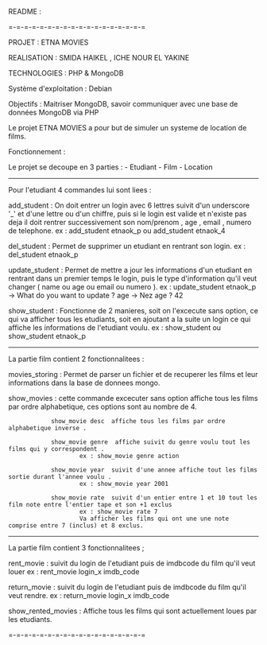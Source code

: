 README :

=-=-=-=-=-=-=-=-=-=-=-=-=-=-=-=-=-=

PROJET : ETNA MOVIES

REALISATION : SMIDA HAIKEL , ICHE NOUR EL YAKINE

TECHNOLOGIES : PHP & MongoDB

Système d'exploitation : Debian

Objectifs : Maitriser MongoDB, savoir communiquer avec une base de données MongoDB via PHP


Le projet ETNA MOVIES a pour but de simuler un systeme de location de films.

Fonctionnement :

Le projet se decoupe en 3 parties : - Etudiant
									- Film
									- Location

****************************************************************************************

Pour l'etudiant 4 commandes lui sont liees :

add_student : On doit entrer un login avec 6 lettres suivit d'un underscore '_' et d'une lettre ou d'un chiffre,
			  puis si le login est valide et n'existe pas deja il doit rentrer successivement son nom/prenom , age , email , numero de telephone.
			  		ex : add_student etnaok_p ou add_student etnaok_4

del_student : Permet de supprimer un etudiant en rentrant son login.
					ex : del_student etnaok_p

update_student : Permet de mettre a jour les informations d'un etudiant en rentrant dans un premier temps le login,
				 puis le type d'information qu'il veut changer ( name ou age ou email ou numero ).
				 	ex : update_student etnaok_p
				 	  -> What do you want to update ?
				 	  	 age
				 	  -> Nez age ?
				 	  	 42	 

show_student : Fonctionne de 2 manieres, soit on l'excecute sans option, ce qui va afficher tous les etudiants,
			   soit en ajoutant a la suite un login ce qui affiche les informations de l'etudiant voulu.
			   		ex : show_student ou show_student etnaok_p

*****************************************************************************************

La partie film contient 2 fonctionnalitees :

movies_storing : Permet de parser un fichier et de recuperer les films et leur informations dans la base de donnees mongo.

show_movies : cette commande excecuter sans option affiche tous les films par ordre alphabetique, ces options sont au nombre de 4.

				show_movie desc  affiche tous les films par ordre alphabetique inverse .

				show_movie genre  affiche suivit du genre voulu tout les films qui y correspondent .
						ex : show_movie genre action

				show_movie year  suivit d'une annee affiche tout les films sortie durant l'annee voulu .
						ex : show_movie year 2001

				show_movie rate  suivit d'un entier entre 1 et 10 tout les film note entre l'entier tape et son +1 exclus
						ex : show_movie rate 7    
						Va afficher les films qui ont une une note comprise entre 7 (inclus) et 8 exclus.

*****************************************************************************************

La partie film contient 3 fonctionnalitees ;

rent_movie : suivit du login de l'etudiant puis de imdbcode du film qu'il veut louer 
					ex : rent_movie login_x imdb_code

return_movie : suivit du login de l'etudiant puis de imdbcode du film qu'il veut rendre.
					ex : return_movie login_x imdb_code

show_rented_movies : Affiche tous les films qui sont actuellement loues par les etudiants.

=-=-=-=-=-=-=-=-=-=-=-=-=-=-=-=-=-=